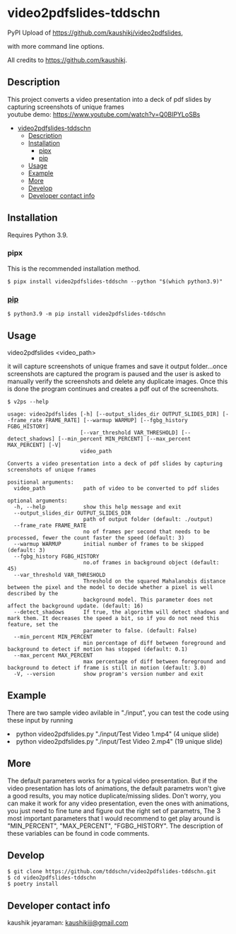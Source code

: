 # video2pdfslides-tddschn

PyPI Upload of https://github.com/kaushikj/video2pdfslides,

with more command line options.

All credits to https://github.com/kaushikj.

## Description
This project converts a video presentation into a deck of pdf slides by capturing screenshots of unique frames
<br> youtube demo: https://www.youtube.com/watch?v=Q0BIPYLoSBs

- [video2pdfslides-tddschn](#video2pdfslides-tddschn)
  - [Description](#description)
  - [Installation](#installation)
    - [pipx](#pipx)
    - [pip](#pip)
  - [Usage](#usage)
  - [Example](#example)
  - [More](#more)
  - [Develop](#develop)
  - [Developer contact info](#developer-contact-info)

## Installation

Requires Python 3.9.
### pipx

This is the recommended installation method.

```
$ pipx install video2pdfslides-tddschn --python "$(which python3.9)"
```

### [pip](https://pypi.org/project/video2pdfslides-tddschn/)

```
$ python3.9 -m pip install video2pdfslides-tddschn
```


## Usage
video2pdfslides <video_path> <options>

it will capture screenshots of unique frames and save it output folder...once screenshots are captured the program is paused and the user is asked to manually verify the screenshots and delete any duplicate images. Once this is done the program continues and creates a pdf out of the screenshots.

```
$ v2ps --help

usage: video2pdfslides [-h] [--output_slides_dir OUTPUT_SLIDES_DIR] [--frame_rate FRAME_RATE] [--warmup WARMUP] [--fgbg_history FGBG_HISTORY]
                       [--var_threshold VAR_THRESHOLD] [--detect_shadows] [--min_percent MIN_PERCENT] [--max_percent MAX_PERCENT] [-V]
                       video_path

Converts a video presentation into a deck of pdf slides by capturing screenshots of unique frames

positional arguments:
  video_path            path of video to be converted to pdf slides

optional arguments:
  -h, --help            show this help message and exit
  --output_slides_dir OUTPUT_SLIDES_DIR
                        path of output folder (default: ./output)
  --frame_rate FRAME_RATE
                        no of frames per second that needs to be processed, fewer the count faster the speed (default: 3)
  --warmup WARMUP       initial number of frames to be skipped (default: 3)
  --fgbg_history FGBG_HISTORY
                        no.of frames in background object (default: 45)
  --var_threshold VAR_THRESHOLD
                        Threshold on the squared Mahalanobis distance between the pixel and the model to decide whether a pixel is well described by the
                        background model. This parameter does not affect the background update. (default: 16)
  --detect_shadows      If true, the algorithm will detect shadows and mark them. It decreases the speed a bit, so if you do not need this feature, set the
                        parameter to false. (default: False)
  --min_percent MIN_PERCENT
                        min percentage of diff between foreground and background to detect if motion has stopped (default: 0.1)
  --max_percent MAX_PERCENT
                        max percentage of diff between foreground and background to detect if frame is still in motion (default: 3.0)
  -V, --version         show program's version number and exit

```

## Example
There are two sample video avilable in "./input", you can test the code using these input by running
<li>python video2pdfslides.py "./input/Test Video 1.mp4" (4 unique slide)
<li>python video2pdfslides.py "./input/Test Video 2.mp4" (19 unique slide)


## More
The default parameters works for a typical video presentation. But if the video presentation has lots of animations, the default parametrs won't give a good results, you may notice duplicate/missing slides. Don't worry, you can make it work for any video presentation, even the ones with animations, you just need to fine tune and figure out the right set of parametrs, The 3 most important parameters that I would recommend to get play around is "MIN_PERCENT", "MAX_PERCENT", "FGBG_HISTORY". The description of these variables can be found in code comments.


## Develop

```
$ git clone https://github.com/tddschn/video2pdfslides-tddschn.git
$ cd video2pdfslides-tddschn
$ poetry install
```

## Developer contact info
kaushik jeyaraman: kaushikjjj@gmail.com
